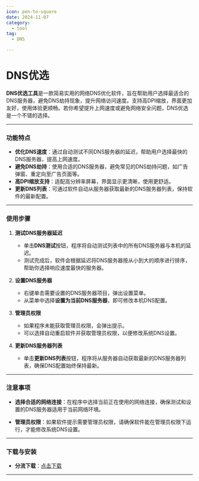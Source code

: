 ```yaml
---
icon: pen-to-square
date: 2024-11-07
category:
  - tool
tag:
  - DNS

---
```


# DNS优选

**DNS优选工具**是一款简易实用的网络DNS优化软件，旨在帮助用户选择最适合的DNS服务器，避免DNS劫持现象，提升网络访问速度。支持高DPI缩放，界面更加友好，使用体验更顺畅。若你希望提升上网速度或避免网络安全问题，DNS优选是一个不错的选择。

---

### **功能特点**
- **优化DNS速度**：通过自动测试不同DNS服务器的延迟，帮助用户选择最快的DNS服务器，提高上网速度。
- **避免DNS劫持**：使用合适的DNS服务器，避免常见的DNS劫持问题，如广告弹窗、重定向至广告页面等。
- **高DPI缩放支持**：适配高分辨率屏幕，界面显示更清晰，使用更舒适。
- **更新DNS列表**：可通过软件自动从服务器获取最新的DNS服务器列表，保持软件的最新配置。

---

### **使用步骤**

1. **测试DNS服务器延迟**
   - 单击**DNS测试**按钮，程序将自动测试列表中的所有DNS服务器与本机的延迟。
   - 测试完成后，软件会根据延迟将DNS服务器按从小到大的顺序进行排序，帮助你选择响应速度最快的服务器。

2. **设置DNS服务器**
   - 右键单击需要设置的DNS服务器项目，弹出设置菜单。
   - 从菜单中选择**设置为当前DNS服务器**，即可修改本机DNS配置。

3. **管理员权限**
   - 如果程序未能获取管理员权限，会弹出提示。
   - 可以选择自动重启软件并获取管理员权限，以便修改系统DNS设置。

4. **更新DNS服务器列表**
   - 单击**更新DNS列表**按钮，程序将从服务器自动获取最新的DNS服务器列表，确保DNS配置始终保持最新。

---

### **注意事项**
- **选择合适的网络连接**：在程序中选择当前正在使用的网络连接，确保测试和设置的DNS服务器适用于当前网络环境。
  
- **管理员权限**：如果软件提示需要管理员权限，请确保软件能在管理员权限下运行，才能修改系统DNS设置。

---

### **下载与安装**
- **分流下载**：[点击下载](https://soft.wsyhn.com/soft/dnsyxv2020312.zip) 

---
